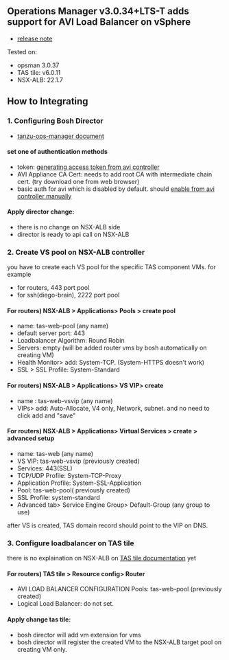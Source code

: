 

## Operations Manager v3.0.34+LTS-T adds support for AVI Load Balancer on vSphere
- [release note](https://techdocs.broadcom.com/us/en/vmware-tanzu/platform/tanzu-operations-manager/3-0/tanzu-ops-manager/release-notes.html)

Tested on:
- opsman 3.0.37
- TAS tile: v6.0.11
- NSX-ALB: 22.1.7


## How to Integrating

### 1. Configuring Bosh Director 
- [tanzu-ops-manager document](https://techdocs.broadcom.com/us/en/vmware-tanzu/platform/tanzu-operations-manager/3-0/tanzu-ops-manager/vsphere-config.html)
#### set one of authentication methods
- token: [generating access token from avi controller](https://techdocs.broadcom.com/us/en/vmware-security-load-balancing/avi-load-balancer/avi-load-balancer/30-2/vmware-avi-load-balancer-administration-guide/vmware-nsx-advanced-load-balancer-administration-guide-30-2--ditamap/user-authentication-and-authorization/generate-the-authorization-token.html)
- AVI Appliance CA Cert: needs to add root CA with intermediate chain cert. (try download one from web browser)
- basic auth for avi which is disabled by default. should [enable from avi controller manually](https://techdocs.broadcom.com/us/en/vmware-security-load-balancing/avi-load-balancer/avi-load-balancer/30-2/vmware-avi-load-balancer-administration-guide/vmware-nsx-advanced-load-balancer-administration-guide-30-2--ditamap/user-authentication-and-authorization/http-basic-auth-for-api-queries.html)

#### Apply director change:
- there is no change on NSX-ALB side
- director is ready to api call on NSX-ALB


### 2. Create VS pool on NSX-ALB controller
you have to create each VS pool for the specific TAS component VMs. for example
- for routers, 443 port pool
- for ssh(diego-brain), 2222 port pool

#### For routers) NSX-ALB > Applications> Pools > create pool
- name: tas-web-pool (any name)
- default server port: 443
- Loadbalancer Algorithm: Round Robin
- Servers: empty (will be added router vms by bosh automatically on creating VM)
- Health Monitor> add: System-TCP. (System-HTTPS doesn't work)
- SSL > SSL Profile: System-Standard

#### For routers) NSX-ALB > Applications> VS VIP> create
- name : tas-web-vsvip (any name)
- VIPs> add: Auto-Allocate, V4 only, Network, subnet. and no  need to click add and "save"

#### For routers) NSX-ALB > Applications> Virtual Services > create > advanced setup
- name: tas-web (any name)
- VS VIP: tas-web-vsvip (previously created)
- Services: 443(SSL)
- TCP/UDP Profile: System-TCP-Proxy
- Application Profile: System-SSL-Application
- Pool: tas-web-pool( previously created)
- SSL Profile: system-standard
- Advanced tab> Service Engine Group> Default-Group (any group to use)

after VS is created, TAS domain record should point to the VIP on DNS.

### 3. Configure loadbalancer on TAS tile
there is no explaination on NSX-ALB on [TAS tile documentation](https://techdocs.broadcom.com/us/en/vmware-tanzu/platform/tanzu-platform-for-cloud-foundry/6-0/tpcf/configure-lb.html) yet

#### For routers) TAS tile > Resource config> Router
- AVI LOAD BALANCER CONFIGURATION Pools: tas-web-pool (previously created)
- Logical Load Balancer: do not set.
#### Apply change tas tile:
- bosh director will add vm extension for vms
- bosh director will register the created VM to the NSX-ALB target pool on creating VM only.
